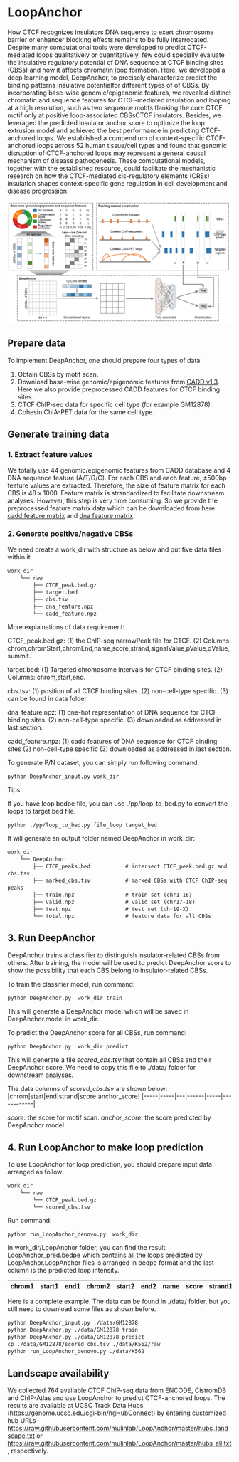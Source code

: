 # LoopAnchor

How CTCF recognizes insulators DNA sequence to exert chromosome barrier or enhancer blocking effects remains to be fully interrogated. Despite many computational tools were developed to predict CTCF-mediated loops qualitatively or quantitatively, few could specially evaluate the insulative regulatory potential of DNA sequence at CTCF binding sites (CBSs) and how it affects chromatin loop formation. Here, we developed a deep learning model, DeepAnchor, to precisely characterize predict the binding patterns insulative potentialfor different types of  of CBSs. By incorporating base-wise genomic/epigenomic features, we revealed distinct chromatin and sequence features for CTCF-mediated insulation and looping at a high resolution, such as two sequence motifs flanking the core CTCF motif only at positive loop-associated CBSsCTCF insulators. Besides, we leveraged the predicted insulator anchor score to optimize the loop extrusion model and achieved the best performance in predicting CTCF-anchored loops. We established a compendium of context-specific CTCF-anchored loops across 52 human tissue/cell types and found that genomic disruption of CTCF-anchored loops may represent a general causal mechanism of disease pathogenesis. These computational models, together with the established resource, could facilitate the mechanistic research on how the CTCF-mediated cis-regulatory elements (CREs) insulation shapes context-specific gene regulation in cell development and disease progression.



<p align="center">
   <img src="https://github.com/Xuhang01/LoopAnchor/blob/master/docs/source/flowchart.PNG?raw=True">
</p>

## Prepare data
To implement DeepAnchor, one should prepare four types of data:
1. Obtain CBSs by motif scan.
2. Download base-wise genomic/epigenomic features from [CADD v1.3](https://cadd.gs.washington.edu/download). Here we also provide preprocessed CADD features for CTCF binding sites.
3. CTCF ChIP-seq data for specific cell type (for example GM12878).
4. Cohesin ChIA-PET data for the same cell type. 


## Generate training data
### 1. Extract feature values
We totally use 44 genomic/epigenomic features from CADD database and 4 DNA sequence feature (A/T/G/C). For each CBS and each feature, ±500bp feature values are extracted. Therefore, the size of feature matrix for each CBS is 48 x 1000. Feature matrix is strandardized to facilitate downstream analyses. However, this step is very time consuming. So we provide the preprocessed feature matrix data which can be downloaded from here: [cadd feature matrix](http://www.mulinlab.org/LoopAnchor/cadd_feature.npz) and [dna feature matrix](http://www.mulinlab.org/LoopAnchor/dna_feature.npz).

### 2. Generate positive/negative CBSs
We need create a work_dir with structure as below and put five data files within it.
```
work_dir
    └── raw                   
        ├── CTCF_peak.bed.gz              
        ├── target.bed              
        ├── cbs.tsv
        ├── dna_feature.npz      
        └── cadd_feature.npz
```
More explainations of data requirement:

CTCF_peak.bed.gz: 
    (1) the ChIP-seq narrowPeak file for CTCF.
    (2) Columns: chrom,chromStart,chromEnd,name,score,strand,signalValue,pValue,qValue,summit.

target.bed:
    (1) Targeted chromosome intervals for CTCF binding sites.
    (2) Columns: chrom,start,end.

cbs.tsv:
    (1) position of all CTCF binding sites.
    (2) non-cell-type specific.
    (3) can be found in data folder.

dna_feature.npz:
    (1) one-hot representation of DNA sequence for CTCF binding sites.
    (2) non-cell-type specific.
    (3) downloaded as addressed in last section.

cadd_feature.npz:
    (1) cadd features of DNA sequence for CTCF binding sites
    (2) non-cell-type specific
    (3) downloaded as addressed in last section.

To generate P/N dataset, you can simply run following command:
```properties
python DeepAnchor_input.py work_dir
```


Tips:

If you have loop bedpe file, you can use ./pp/loop_to_bed.py to convert the loops to target.bed file.

```
python ./pp/loop_to_bed.py file_loop target_bed
```


It will generate an output folder named DeepAnchor in work_dir:
```
work_dir
    └── DeepAnchor  
        ├── CTCF_peaks.bed           # intersect CTCF_peak.bed.gz and cbs.tsv
        ├── marked_cbs.tsv           # marked CBSs with CTCF ChIP-seq peaks          
        ├── train.npz                # train set (chr1-16)
        ├── valid.npz                # valid set (chr17-18)
        ├── test.npz                 # test set (chr19-X)                 
        └── total.npz                # feature data for all CBSs
```     


## 3. Run DeepAnchor
DeepAnchor trains a classifier to distinguish insulator-related CBSs from others. After training, the model will be used to predict DeepAnchor score to show the possibility that each CBS belong to insulator-related CBSs. 

To train the classifier model, run command:
```properties
python DeepAnchor.py  work_dir train
```
This will generate a DeepAnchor model which will be saved in DeepAnchor.model in work_dir.

To predict the DeepAnchor score for all CBSs, run command:

```properties
python DeepAnchor.py  work_dir predict
```

This will generate a file *scored_cbs.tsv* that contain all CBSs and their DeepAnchor score. We need to copy this file to ./data/ folder for downstream analyses.

The data columns of *scored_cbs.tsv* are shown below:
|chrom|start|end|strand|score|anchor_score|
|-----|-----|---|------|-----|------------|

*score*: the score for motif scan.
*anchor_score*: the score predicted by DeepAnchor model.

## 4. Run LoopAnchor to make loop prediction

To use LoopAnchor for loop prediction, you should prepare input data arranged as follow:

```
work_dir
    └── raw                   
        └── CTCF_peak.bed.gz
        └── scored_cbs.tsv      
```

Run command:
```properties
python run_LoopAnchor_denovo.py  work_dir
```
In work_dir/LoopAnchor folder, you can find the result LoopAnchor_pred.bedpe which contains all the loops predicted by LoopAnchor.LoopAnchor files is arranged in bedpe format and the last column is the predicted loop intensity.

|chrom1|start1|end1|chrom2|start2|end2|name|score|strand1|strand2|LoopAnchor|
|------|------|----|------|------|----|----|-----|-------|-------|----------|





Here is a complete example. The data can be found in ./data/ folder, but you still need to download some files as shown before.
```properties
python DeepAnchor_input.py ./data/GM12878
python DeepAnchor.py ./data/GM12878 train
python DeepAnchor.py ./data/GM12878 predict
cp ./data/GM12878/scored_cbs.tsv ./data/K562/raw
python run_LoopAnchor_denovo.py ./data/K562
```


## Landscape availability
We collected 764 available CTCF ChIP-seq data from ENCODE, CistromDB and ChIP-Atlas and use LoopAnchor to predict CTCF-anchored loops. The results are available at UCSC Track Data Hubs (https://genome.ucsc.edu/cgi-bin/hgHubConnect) by entering customized hub URLs https://raw.githubusercontent.com/mulinlab/LoopAnchor/master/hubs_landscape.txt or https://raw.githubusercontent.com/mulinlab/LoopAnchor/master/hubs_all.txt, respectively.